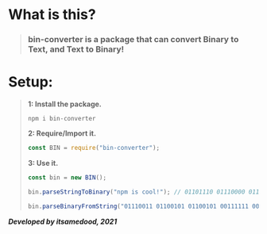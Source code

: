 # What is this?

> ### bin-converter is a package that can convert Binary to Text, and Text to Binary!

# Setup:

> **1: Install the package.**
>
> ```
> npm i bin-converter
> ```
>
> **2: Require/Import it.**
>
> ```js
> const BIN = require("bin-converter");
> ```
>
> **3: Use it.**
>
> ```js
> const bin = new BIN();
>
> bin.parseStringToBinary("npm is cool!"); // 01101110 01110000 01101101 00100000 01101001 01110011 00100000 01100011 01101111 01101111 01101100 00100001
>
> bin.parseBinaryFromString("01110011 01100101 01100101 00111111 00100001"); // see?!
> ```

***Developed by itsamedood, 2021***
